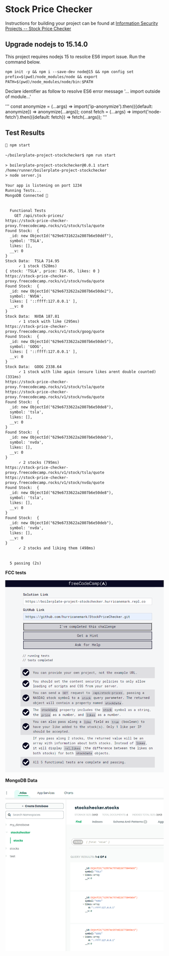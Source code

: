 # Stock Price Checker

Instructions for building your project can be found at [Information Security Projects -- Stock Price Checker](https://freecodecamp.org/learn/information-security/information-security-projects/stock-price-checker)

## Upgrade nodejs to 15.14.0

This project requires nodejs 15 to resolce ES6 import issue.  Run the command below.

```
npm init -y && npm i --save-dev node@15 && npm config set prefix=$(pwd)/node_modules/node && export PATH=$(pwd)/node_modules/node/bin:$PATH
```

Declare identifier as follow to resolve ES6 error message '... import outside of module...'

'''
const anonymize = (...args) => import('ip-anonymize').then(({default: anonymize}) => anonymize(...args));
const fetch = (...args) => import('node-fetch').then(({default: fetch}) => fetch(...args));
'''


## Test Results

```
 npm start

~/boilerplate-project-stockchecker$ npm run start

> boilerplate-project-stockchecker@0.0.1 start /home/runner/boilerplate-project-stockchecker
> node server.js

Your app is listening on port 1234
Running Tests...
MongoDB Connected 🍕


  Functional Tests
    GET /api/stock-prices/
https://stock-price-checker-proxy.freecodecamp.rocks/v1/stock/tsla/quote
Found Stock:  {
  _id: new ObjectId("629e6731622a2807b6e50ddf"),
  symbol: 'TSLA',
  likes: [],
  __v: 0
}
Stock Data:  TSLA 714.95
      ✓ 1 stock (528ms)
{ stock: 'TSLA', price: 714.95, likes: 0 }
https://stock-price-checker-proxy.freecodecamp.rocks/v1/stock/nvda/quote
Found Stock:  {
  _id: new ObjectId("629e6732622a2807b6e50de2"),
  symbol: 'NVDA',
  likes: [ '::ffff:127.0.0.1' ],
  __v: 0
}
Stock Data:  NVDA 187.81
      ✓ 1 stock with like (295ms)
https://stock-price-checker-proxy.freecodecamp.rocks/v1/stock/goog/quote
Found Stock:  {
  _id: new ObjectId("629e6733622a2807b6e50de5"),
  symbol: 'GOOG',
  likes: [ '::ffff:127.0.0.1' ],
  __v: 0
}
Stock Data:  GOOG 2338.64
      ✓ 1 stock with like again (ensure likes arent double counted) (331ms)
https://stock-price-checker-proxy.freecodecamp.rocks/v1/stock/tsla/quote
https://stock-price-checker-proxy.freecodecamp.rocks/v1/stock/nvda/quote
Found Stock:  {
  _id: new ObjectId("629e6733622a2807b6e50de8"),
  symbol: 'tsla',
  likes: [],
  __v: 0
}
Found Stock:  {
  _id: new ObjectId("629e6733622a2807b6e50deb"),
  symbol: 'nvda',
  likes: [],
  __v: 0
}
      ✓ 2 stocks (795ms)
https://stock-price-checker-proxy.freecodecamp.rocks/v1/stock/tsla/quote
https://stock-price-checker-proxy.freecodecamp.rocks/v1/stock/nvda/quote
Found Stock:  {
  _id: new ObjectId("629e6733622a2807b6e50de8"),
  symbol: 'tsla',
  likes: [],
  __v: 0
}
Found Stock:  {
  _id: new ObjectId("629e6733622a2807b6e50deb"),
  symbol: 'nvda',
  likes: [],
  __v: 0
}
      ✓ 2 stocks and liking them (498ms)


  5 passing (2s)

```

**FCC tests**

![passed 5](./public/stockCheckerTestResults.PNG)


**MongoDB Data**

![Mongoose](./public/MongooseStockData.PNG)


